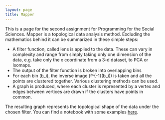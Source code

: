 ```yaml
---
layout: page
title: Mapper
---
```


This is a page for the second assignment for Programming for the Social Sciences.
Mapper is a topological data analysis method. Excluding the mathematics behind it can be summarized in these simple steps:
* A filter function, called lens is applied to the data. These can vary in complexity and range from simply taking only one dimension of the data, e.g. take only the x coordinate from a 3-d dataset, to PCA or Isomaps.
* The output of the filter function is broken into overlapping bins
* For each bin (b_i), the inverse image (f^{-1}(b_i)) is taken and all the points are clustered together. Various clustering methods can be used.
* A graph is produced, where each cluster is represented by a vertex and edges between vertices are drawn if the clusters have points in common.

The resulting graph represents the topological shape of the data under the chosen filter.
You can find a notebook with some examples [here](/mapper1.html).
